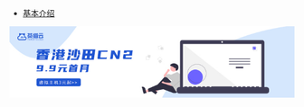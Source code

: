 * [基本介绍](basic/)


<div class="ew-doc-adv-list">
    <a class="ew-doc-adv-item" href="https://www.zzzyun.com" target="_blank">
        <img src="image/1.png"/>
    </a>
</div>